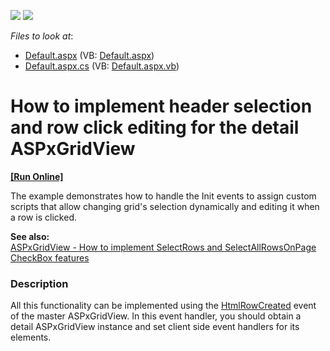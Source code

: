<!-- default badges list -->
[![](https://img.shields.io/badge/Open_in_DevExpress_Support_Center-FF7200?style=flat-square&logo=DevExpress&logoColor=white)](https://supportcenter.devexpress.com/ticket/details/E312)
[![](https://img.shields.io/badge/📖_How_to_use_DevExpress_Examples-e9f6fc?style=flat-square)](https://docs.devexpress.com/GeneralInformation/403183)
<!-- default badges end -->
<!-- default file list -->
*Files to look at*:

* [Default.aspx](./CS/TestGridViewSite81/Default.aspx) (VB: [Default.aspx](./VB/TestGridViewSite81/Default.aspx))
* [Default.aspx.cs](./CS/TestGridViewSite81/Default.aspx.cs) (VB: [Default.aspx.vb](./VB/TestGridViewSite81/Default.aspx.vb))
<!-- default file list end -->
# How to implement header selection and row click editing for the detail ASPxGridView
<!-- run online -->
**[[Run Online]](https://codecentral.devexpress.com/e312/)**
<!-- run online end -->


<p>The example demonstrates how to handle the Init events to assign custom scripts that allow changing grid's selection dynamically and editing it when a row is clicked.</p><p><strong>See also:</strong><br />
<a href="https://www.devexpress.com/Support/Center/p/K18253">ASPxGridView - How to implement SelectRows and SelectAllRowsOnPage CheckBox features</a></p>


<h3>Description</h3>

<p>All this functionality can be implemented using the <a href="http://documentation.devexpress.com/#AspNet/DevExpressWebASPxGridViewASPxGridView_HtmlRowCreatedtopic">HtmlRowCreated</a> event of the master ASPxGridView. In this event handler, you should obtain a detail ASPxGridView instance and set client side event handlers for its elements.</p>

<br/>


